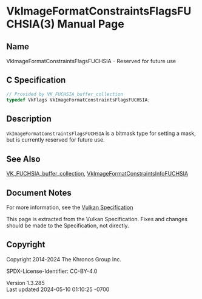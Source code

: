 # VkImageFormatConstraintsFlagsFUCHSIA(3) Manual Page

## Name

VkImageFormatConstraintsFlagsFUCHSIA - Reserved for future use



## <a href="#_c_specification" class="anchor"></a>C Specification

``` c
// Provided by VK_FUCHSIA_buffer_collection
typedef VkFlags VkImageFormatConstraintsFlagsFUCHSIA;
```

## <a href="#_description" class="anchor"></a>Description

`VkImageFormatConstraintsFlagsFUCHSIA` is a bitmask type for setting a
mask, but is currently reserved for future use.

## <a href="#_see_also" class="anchor"></a>See Also

[VK_FUCHSIA_buffer_collection](https://registry.khronos.org/vulkan/specs/1.3-extensions/man/html/VK_FUCHSIA_buffer_collection.html),
[VkImageFormatConstraintsInfoFUCHSIA](https://registry.khronos.org/vulkan/specs/1.3-extensions/man/html/VkImageFormatConstraintsInfoFUCHSIA.html)

## <a href="#_document_notes" class="anchor"></a>Document Notes

For more information, see the <a
href="https://registry.khronos.org/vulkan/specs/1.3-extensions/html/vkspec.html#VkImageFormatConstraintsFlagsFUCHSIA"
target="_blank" rel="noopener">Vulkan Specification</a>

This page is extracted from the Vulkan Specification. Fixes and changes
should be made to the Specification, not directly.

## <a href="#_copyright" class="anchor"></a>Copyright

Copyright 2014-2024 The Khronos Group Inc.

SPDX-License-Identifier: CC-BY-4.0

Version 1.3.285  
Last updated 2024-05-10 01:10:25 -0700
